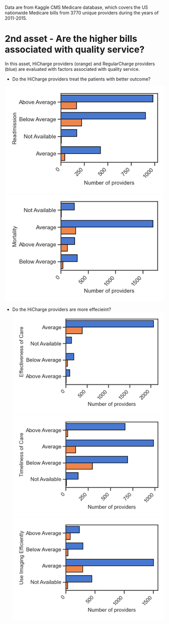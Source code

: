Data are from Kaggle CMS Medicare database, which covers the US nationwide Medicare bills from 3770 unique providers during the years of 2011-2015. 
# 2nd asset - Are the higher bills associated with quality service? 
In this asset, HiCharge providers (orange) and RegularCharge providers (blue) are evaluated with factors associated with quality service.  
- Do the HiCharge providers treat the patients with better outcome?

![Figure2a](Readmission.png)
![Figure2b](mortality.png)


- Do the HiCharge providers are more effecieint?
![Figure2c](EffectivenessofCare.png)
![Figure2d](Timeliness.png)
![Figure2e](EfficientUseimaging.png)
